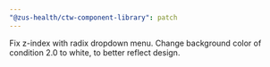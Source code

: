 ```yaml
---
"@zus-health/ctw-component-library": patch
---
```


Fix z-index with radix dropdown menu. Change background color of condition 2.0 to white, to better reflect design.
